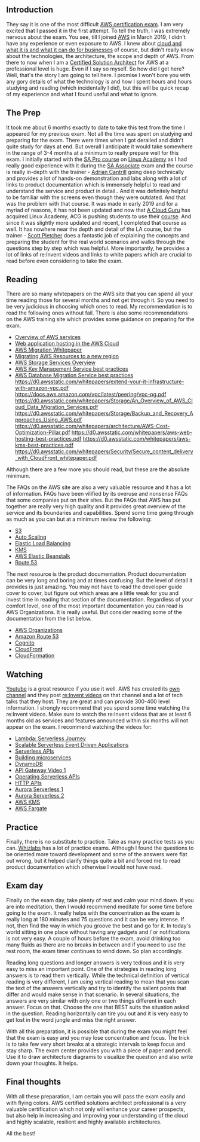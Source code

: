 ## Introduction

They say it is one of the most difficult [AWS certification exam](https://aws.amazon.com/certification/?nc2=h_ql_le_tc_c). I am very excited that I passed it in the first attempt. To tell the truth, I was extremely nervous about the exam. You see, till I joined [AWS](https://aws.amazon.com) in March 2019, I didn't have any experience or even exposure to AWS. I knew about [cloud and what it is and what it can do for businesses](https://en.wikipedia.org/wiki/Cloud_computing) of course, but didn't really know about the technologies, the architecture, the scope and depth of AWS. From there to now when I am a [Certified Solution Architect](https://aws.amazon.com/certification/certified-solutions-architect-professional/) for AWS at a professional level is huge. Even if I say so myself. So how did I get here? Well, that's the story I am going to tell here. I promise I won't bore you with any gory details of what the technology is and how I spent hours and hours studying and reading (which incidentally I did), but this will be quick recap of my experience and what I found useful and what to ignore.

## The Prep

It took me about 6 months exactly to date to take this test from the time I appeared for my previous exam. Not all the time was spent on studying and preparing for the exam. There were times when I got derailed and didn't quite study for days at end. But overall I anticipate it would take somewhere in the range of 3-4 months at a minimum to really prepare well for this exam. I initially started with the [SA Pro course](https://linuxacademy.com/cp/modules/view/id/245) on [Linux Academy](https://www.linuxacademy.com) as I had really good experience with it during the [SA Associate](https://linuxacademy.com/cp/modules/view/id/341) exam and the course is really in-depth with the trainer - [Adrian Cantrill](https://cantrill.io/) going deep technically and provides a lot of hands-on demonstration and labs along with a lot of links to product documentation which is immensely helpful to read and understand the service and product in detail.. And it was definitely helpful to be familiar with the screens even though they were outdated. And that was the problem with that course. It was made in early 2019 and for a myriad of reasons, it has not been updated and now that [A Cloud Guru](https://acloudguru.com/) has acquired Linux Academy, ACG is pushing students to use their [course](https://acloudguru.com/course/aws-certified-solutions-architect-professional-2020). And since it was slightly more updated and recent, I completed that course as well. It has nowhere near the depth and detail of the LA course, but the trainer - [Scott Pletcher](https://scottpletcher.com/) does a fantastic job of explaining the concepts and preparing the student for the real world scenarios and walks through the questions step by step which was helpful. More importantly, he provides a lot of links of re:Invent videos and links to white papers which are crucial to read before even considering to take the exam.

## Reading

There are so many whitepapers on the AWS site that you can spend all your time reading those for several months and not get through it. So you need to be very judicious in choosing which ones to read. My recommendation is to read the following ones without fail. There is also some recommendations on the AWS training site which provides some guidance on preparing for the exam.

* [Overview of AWS services](https://d0.awsstatic.com/whitepapers/aws-overview.pdf)
* [Web application hosting in the AWS Cloud](https://d1.awsstatic.com/whitepapers/aws-web-hosting-best-practices.pdf)
* [AWS Migration Whitepaper](https://d1.awsstatic.com/whitepapers/Migration/aws-migration-whitepaper.pdf)
* [Migrating AWS Resources to a new region](https://d1.awsstatic.com/whitepapers/aws-migrate-resources-to-new-region.pdf)
* [AWS Storage Services Overview](https://d1.awsstatic.com/whitepapers/AWS%20Storage%20Services%20Whitepaper-v9.pdf)
* [AWS Key Management Service best practices](https://docs.aws.amazon.com/whitepapers/latest/kms-best-practices/kms-best-practices.pdf#welcome)
* [AWS Database Migration Service best practices](https://d1.awsstatic.com/whitepapers/RDS/AWS_Database_Migration_Service_Best_Practices.pdf?did=wp_card&trk=wp_card)
https://d0.awsstatic.com/whitepapers/extend-your-it-infrastructure-with-amazon-vpc.pdf
https://docs.aws.amazon.com/vpc/latest/peering/vpc-pg.pdf
https://d0.awsstatic.com/whitepapers/Storage/An_Overview_of_AWS_Cloud_Data_Migration_Services.pdf
https://d0.awsstatic.com/whitepapers/Storage/Backup_and_Recovery_Approaches_Using_AWS.pdf
https://d0.awsstatic.com/whitepapers/architecture/AWS-Cost-Optimization-Pillar.pdf
https://d0.awsstatic.com/whitepapers/aws-web-hosting-best-practices.pdf
https://d0.awsstatic.com/whitepapers/aws-kms-best-practices.pdf
https://d0.awsstatic.com/whitepapers/Security/Secure_content_delivery_with_CloudFront_whitepaper.pdf

Although there are a few more you should read, but these are the absolute minimum.

The FAQs on the AWS site are also a very valuable resource and it has a lot of information. FAQs have been vilified by its overuse and nonsense FAQs that some companies put on their sites. But the FAQs that AWS has put together are really very high quality and it provides great overview of the service and its boundaries and capabilities. Spend some time going through as much as you can but at a minimum review the following:

* [S3](https://aws.amazon.com/s3/faqs/)
* [Auto Scaling](https://aws.amazon.com/autoscaling/faqs/)
* [Elastic Load Balancing](https://aws.amazon.com/elasticloadbalancing/faqs/)
* [KMS](https://aws.amazon.com/kms/faqs/)
* [AWS Elastic Beanstalk](https://aws.amazon.com/elasticbeanstalk/faqs/)
* [Route 53](https://aws.amazon.com/route53/faqs/)

The next resource is the product documentation. Product documentation can be very long and boring and at times confusing. But the level of detail it provides is just amazing. You may not have to read the developer guide cover to cover, but figure out which areas are a little weak for you and invest time in reading that section of the documentation. Regardless of your comfort level, one of the most important documentation you can read is AWS Organizations. It is really useful. But consider reading some of the documentation from the list below.

* [AWS Organizations](https://docs.aws.amazon.com/organizations/latest/userguide/orgs_introduction.html)
* [Amazon Route 53](https://docs.aws.amazon.com/Route53/latest/DeveloperGuide/Welcome.html)
* [Cognito](https://docs.aws.amazon.com/cognito/latest/developerguide/cognito-user-identity-pools.html)
* [CloudFront](https://docs.aws.amazon.com/AmazonCloudFront/latest/DeveloperGuide/Introduction.html)
* [CloudFormation](https://docs.aws.amazon.com/AWSCloudFormation/latest/UserGuide/Welcome.html)

## Watching

[Youtube](https://www.youtube.com) is a great resource if you use it well. AWS has created its [own channel](https://www.youtube.com/channel/UCd6MoB9NC6uYN2grvUNT-Zg) and they post [re:Invent videos](https://www.youtube.com/playlist?list=PLhr1KZpdzukenb7A9aDtk3qHqMwy2Baxq) on that channel and a lot of tech talks that they host. They are great and can provide 300-400 level information. I strongly recommend that you spend some time watching the re:Invent videos. Make sure to watch the re:Invent videos that are at least 6 months old as services and features announced within six months will not appear on the exam. I recommend watching the videos for:

* [Lambda: Serverless Journey](https://www.youtube.com/watch?v=xmacMfbrG28&t=2s)
* [Scalable Serverless Event Driven Applications](https://www.youtube.com/watch?v=2rikdPIFc_Q)
* [Serverless APIs](https://www.youtube.com/watch?v=tIfqpM3o55s)
* [Building microservices](https://www.youtube.com/watch?v=TOn0xhev0Uk&t=76s)
* [DynamoDB](https://www.youtube.com/watch?v=6yqfmXiZTlM)
* [API Gateway Video 1](https://www.youtube.com/watch?v=yfJZc3sJZ8E)
* [Operating Serverless APIs](https://www.youtube.com/watch?v=tIfqpM3o55s)
* [HTTP APIs](https://www.youtube.com/watch?v=2yg0XgEjtbA)
* [Aurora Serverless 1](https://www.youtube.com/watch?v=4DqNk7ZTYjA&)
* [Aurora Serverless 2](https://www.youtube.com/watch?v=9mTwxghXvlE)
* [AWS KMS](https://www.youtube.com/watch?v=hxWvbNvj2lg)
* [AWS Fargate](https://www.youtube.com/watch?v=Hr-zOaBGyEA)

## Practice

Finally, there is no substitute to practice. Take as many practice tests as you can. [Whizlabs](https://www.whizlabs.com/) has a lot of practice exams. Although I found the questions to be oriented more toward development and some of the answers were flat out wrong, but it helped clarify things quite a bit and forced me to read product documentation which otherwise I would not have read.

## Exam day

Finally on the exam day, take plenty of rest and calm your mind down. If you are into meditation, then I would recommend meditate for some time before going to the exam. It really helps with the concentration as the exam is really long at 180 minutes and 75 questions and it can be very intense. If not, then find the way in which you groove the best and go for it. In today's world sitting in one place without having any gadgets and / or notifications is not very easy. A couple of hours before the exam, avoid drinking too many fluids as there are no breaks in between and if you need to use the rest room, the exam timer continues to wind down. So plan accordingly.

Reading long questions and longer answers is very tedious and it is very easy to miss an important point. One of the strategies in reading long answers is to read them vertically. While the technical definition of vertical reading is very different, I am using vertical reading to mean that you scan the text of the answers vertically and try to identify the salient points that differ and would make sense in that scenario. In several situations, the answers are very similar with only one or two things different in each answer. Focus on that. Choose the one that BEST suits the situation asked in the question. Reading horizontally can tire you out and it is very easy to get lost in the word jungle and miss the right answer.

With all this preparation, it is possible that during the exam you might feel that the exam is easy and you may lose concentration and focus. The trick is to take few very short breaks at a strategic intervals to keep focus and stay sharp. The exam center provides you with a piece of paper and pencil. Use it to draw architecture diagrams to visualize the question and also write down your thoughts. It helps.

## Final thoughts

With all these preparation, I am certain you will pass the exam easily and with flying colors. AWS certified solutions architect professional is a very valuable certification which not only will enhance your career prospects, but also help in increasing and improving your understanding of the cloud and highly scalable, resilient and highly available architectures.

All the best!
